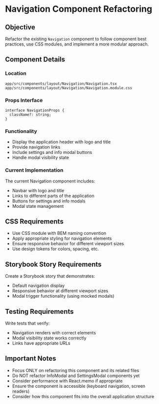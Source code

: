 # Navigation Component Refactoring

## Objective
Refactor the existing `Navigation` component to follow component best practices, use CSS modules, and implement a more modular approach.

## Component Details

### Location
`app/src/components/layout/Navigation/Navigation.tsx`
`app/src/components/layout/Navigation/Navigation.module.css`

### Props Interface
```tsx
interface NavigationProps {
  className?: string;
}
```

### Functionality
- Display the application header with logo and title
- Provide navigation links
- Include settings and info modal buttons
- Handle modal visibility state

### Current Implementation
The current Navigation component includes:
- Navbar with logo and title
- Links to different parts of the application
- Buttons for settings and info modals
- Modal state management

## CSS Requirements
- Use CSS module with BEM naming convention
- Apply appropriate styling for navigation elements
- Ensure responsive behavior for different viewport sizes
- Use design tokens for colors, spacing, etc.

## Storybook Story Requirements
Create a Storybook story that demonstrates:
- Default navigation display
- Responsive behavior at different viewport sizes
- Modal trigger functionality (using mocked modals)

## Testing Requirements
Write tests that verify:
- Navigation renders with correct elements
- Modal visibility state works correctly
- Links have appropriate URLs

## Important Notes
- Focus ONLY on refactoring this component and its related files
- Do NOT refactor InfoModal and SettingsModal components yet
- Consider performance with React.memo if appropriate
- Ensure the component is accessible (keyboard navigation, screen readers)
- Consider how this component fits into the overall application structure
